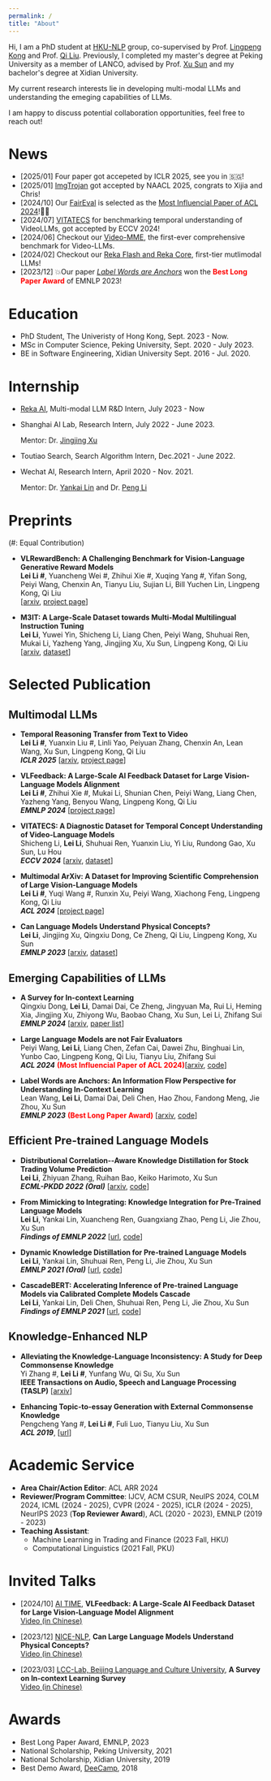 ```yaml
---
permalink: /
title: "About"
---
```


Hi, I am a PhD student at [HKU-NLP](https://hkunlp.github.io/) group, co-supervised by Prof. [Lingpeng Kong](https://ikekonglp.github.io/) and Prof. [Qi Liu](https://leuchine.github.io/). Previously, I completed my master's degree at Peking University as a member of LANCO, advised by Prof. [Xu Sun](https://xusun26.github.io/) and my bachelor's degree at Xidian University.

My current research interests lie in developing multi-modal LLMs and understanding the emeging capabilities of LLMs. 

I am happy to discuss potential collaboration opportunities, feel free to reach out! 

News
=====
* [2025/01] Four paper got accepeted by ICLR 2025, see you in 🇸🇬!
* [2025/01] [ImgTrojan](https://arxiv.org/abs/2403.02910) got accepted by NAACL 2025, congrats to Xijia and Chris!
* [2024/10] Our [FairEval](https://aclanthology.org/2024.acl-long.511/) is selected as the [Most Influencial Paper of ACL 2024](https://www.paperdigest.org/2024/09/most-influential-acl-papers-2024-09/)!👑👑
* [2024/07] [VITATECS](https://arxiv.org/abs/2311.17404) for benchmarking temporal understanding of VideoLLMs, got accepted by ECCV 2024!  
* [2024/06] Checkout our [Video-MME](https://video-mme.github.io/home_page.html), the first-ever comprehensive benchmark for Video-LLMs.
* [2024/02] Checkout our [Reka Flash and Reka Core](https://publications.reka.ai/reka-core-tech-report.pdf), first-tier mutlimodal LLMs!
* [2023/12] :boom:Our paper *[Label Words are Anchors](https://aclanthology.org/2023.emnlp-main.609/)* won the <span style="color:red">**Best Long Paper Award**</span> of EMNLP 2023! 



Education
=====
* PhD Student, The Univeristy of Hong Kong, Sept. 2023 - Now.
* MSc in Computer Science, Peking University, Sept. 2020 - July 2023.
* BE in Software Engineering, Xidian University Sept. 2016 - Jul. 2020.


Internship
======
* [Reka AI](https://reka.ai/), Multi-modal LLM R&D Intern, July 2023 - Now  
* Shanghai AI Lab, Research Intern, July 2022 - June 2023.

  Mentor: Dr. [Jingjing Xu](https://jingjingxu.com/)
* Toutiao Search, Search Algorithm Intern, Dec.2021 - June 2022. 
* Wechat AI, Research Intern, April 2020 - Nov. 2021. 

  Mentor: Dr. [Yankai Lin](https://linyankai.github.io/) and Dr. [Peng Li](https://www.lpeng.net/)


Preprints
======
(#: Equal Contribution)
* **VLRewardBench: A Challenging Benchmark for Vision-Language Generative Reward Models**  
**Lei Li #**, Yuancheng Wei #, Zhihui Xie #, Xuqing Yang #, Yifan Song, Peiyi Wang, Chenxin An, Tianyu Liu, Sujian Li, Bill Yuchen Lin, Lingpeng Kong, Qi Liu   
[[arxiv](https://arxiv.org/abs/2411.17451), [project page](https://vl-rewardbench.github.io/)]

* **M3IT: A Large-Scale Dataset towards Multi-Modal Multilingual Instruction Tuning**   
**Lei Li**, Yuwei Yin, Shicheng Li, Liang Chen, Peiyi Wang, Shuhuai Ren, Mukai Li, Yazheng Yang, Jingjing Xu, Xu Sun, Lingpeng Kong, Qi Liu   
[[arxiv](https://arxiv.org/pdf/2306.04387.pdf), [dataset](https://huggingface.co/datasets/MMInstruction/M3IT)]


Selected Publication
======

Multimodal LLMs 
------
* **Temporal Reasoning Transfer from Text to Video**   
**Lei Li #**, Yuanxin Liu #, Linli Yao, Peiyuan Zhang, Chenxin An, Lean Wang, Xu Sun, Lingpeng Kong, Qi Liu  
***ICLR 2025*** [[arxiv](https://arxiv.org/abs/2410.06166), [project page](https://video-t3.github.io/)]



* **VLFeedback: A Large-Scale AI Feedback Dataset for Large Vision-Language Models Alignment**    
**Lei Li #**, Zhihui Xie #, Mukai Li, Shunian Chen, Peiyi Wang, Liang Chen, Yazheng Yang, Benyou Wang, Lingpeng Kong, Qi Liu    
 ***EMNLP 2024*** [[project page](https://vlf-silkie.github.io/)]


* **VITATECS: A Diagnostic Dataset for Temporal Concept Understanding of Video-Language Models**   
  Shicheng Li, **Lei Li**, Shuhuai Ren, Yuanxin Liu, Yi Liu, Rundong Gao, Xu Sun, Lu Hou  
  ***ECCV 2024*** [[arxiv](https://arxiv.org/abs/2311.17404), [dataset](https://huggingface.co/datasets/lscpku/VITATECS)] 



* **Multimodal ArXiv: A Dataset for Improving Scientific Comprehension of Large Vision-Language Models**   
  **Lei Li #**, Yuqi Wang #, Runxin Xu, Peiyi Wang, Xiachong Feng, Lingpeng Kong, Qi Liu    
  ***ACL 2024*** [[project page](https://mm-arxiv.github.io/)]


* **Can Language Models Understand Physical Concepts?**  
  **Lei Li**, Jingjing Xu, Qingxiu Dong, Ce Zheng, Qi Liu, Lingpeng Kong, Xu Sun  
  ***EMNLP 2023*** [[arxiv](https://arxiv.org/pdf/2305.14057.pdf), [dataset](https://github.com/TobiasLee/VEC)]


Emerging Capabilities of LLMs
------


* **A Survey for In-context Learning**  
  Qingxiu Dong, **Lei Li**, Damai Dai, Ce Zheng, Jingyuan Ma, Rui Li, Heming Xia, Jingjing Xu, Zhiyong Wu, Baobao Chang, Xu Sun, Lei Li, Zhifang Sui   
  ***EMNLP 2024*** [[arxiv](https://arxiv.org/pdf/2301.00234.pdf), [paper list](https://github.com/dqxiu/ICL_PaperList)]


* **Large Language Models are not Fair Evaluators**  
  Peiyi Wang, **Lei Li**, Liang Chen, Zefan Cai, Dawei Zhu, Binghuai Lin, Yunbo Cao, Lingpeng Kong, Qi Liu, Tianyu Liu, Zhifang Sui   
  ***ACL 2024***  <span style="color:red">**(Most Influencial Paper of ACL 2024)**</span>[[arxiv](https://arxiv.org/abs/2305.17926), [code](https://github.com/i-Eval/FairEval)]


* **Label Words are Anchors: An Information Flow Perspective for Understanding In-Context Learning**  
  Lean Wang, **Lei Li**, Damai Dai, Deli Chen, Hao Zhou, Fandong Meng, Jie Zhou, Xu Sun  
  ***EMNLP 2023***  <span style="color:red">**(Best Long Paper Award)**</span> [[arxiv](https://arxiv.org/pdf/2305.14160.pdf), [code](https://github.com/lancopku/label-words-are-anchors)] 


Efficient Pre-trained Language Models
------


* **Distributional Correlation--Aware Knowledge Distillation for Stock Trading Volume Prediction**   
  **Lei Li**, Zhiyuan Zhang, Ruihan Bao, Keiko Harimoto, Xu Sun   
  ***ECML-PKDD 2022 (Oral)*** [[arxiv](https://arxiv.org/pdf/2208.07232.pdf), [code](https://github.com/lancopku/DCKD)] 

* **From Mimicking to Integrating: Knowledge Integration for Pre-Trained Language Models**   
  **Lei Li**, Yankai Lin, Xuancheng Ren, Guangxiang Zhao, Peng Li, Jie Zhou, Xu Sun  
  ***Findings of EMNLP 2022*** [[url](https://aclanthology.org/2022.findings-emnlp.477), [code](https://github.com/lancopku/MUKI)]


* **Dynamic Knowledge Distillation for Pre-trained Language Models**  
  **Lei Li**, Yankai Lin, Shuhuai Ren, Peng Li, Jie Zhou, Xu Sun  
  ***EMNLP 2021 (Oral)*** [[url](https://aclanthology.org/2021.emnlp-main.31/), [code](https://github.com/lancopku/DynamicKD)]


* **CascadeBERT: Accelerating Inference of Pre-trained Language Models via Calibrated Complete Models Cascade**  
  **Lei Li**, Yankai Lin, Deli Chen, Shuhuai Ren, Peng Li, Jie Zhou, Xu Sun  
  ***Findings of EMNLP 2021*** [[url](https://aclanthology.org/2021.findings-emnlp.43), [code](https://github.com/lancopku/cascadebert)]


Knowledge-Enhanced NLP
------


* **Alleviating the Knowledge-Language Inconsistency: A Study for Deep Commonsense Knowledge**  
  Yi Zhang #, **Lei Li #**, Yunfang Wu, Qi Su, Xu Sun  
  **IEEE Transactions on Audio, Speech and Language Processing (TASLP)** [[arxiv](https://arxiv.org/pdf/2105.13607.pdf)]

* **Enhancing Topic-to-essay Generation with External Commonsense Knowledge**  
  Pengcheng Yang #, **Lei Li #**, Fuli Luo, Tianyu Liu, Xu Sun  
  ***ACL 2019***, [[url](https://aclanthology.org/P19-1193/)] 



Academic Service
=====
- **Area Chair/Action Editor**: ACL ARR 2024 
- **Reviewer/Program Committee**: IJCV, ACM CSUR, NeuIPS 2024, COLM 2024, ICML (2024 - 2025), CVPR (2024 - 2025), ICLR (2024 - 2025), NeurIPS 2023 (**Top Reviewer Award**), ACL (2020 - 2023), EMNLP (2019 - 2023)
- **Teaching Assistant**: 
  - Machine Learning in Trading and Finance (2023 Fall, HKU)
  - Computational Linguistics (2021 Fall, PKU)


Invited Talks
=====
- [2024/10] [AI TIME](https://space.bilibili.com/503316308), **VLFeedback: A Large-Scale AI Feedback Dataset for Large Vision-Language Model Alignment**   
  [Video (in Chinese)](https://www.bilibili.com/video/BV1FDyBYbEw1)

- [2023/12] [NICE-NLP](https://nice-nlp.github.io/), **Can Large Language Models Understand Physical Concepts?**   
  [Video (in Chinese)](https://www.bilibili.com/video/BV1Mi4y1z7q2)

- [2023/03] [LCC-Lab, Beijing Language and Culture University](https://blcu-lcclab.cn/), **A Survey on In-context Learning Survey**  
  [Video (in Chinese)](https://www.bilibili.com/video/BV1aT411k7TF)


Awards
======
* Best Long Paper Award, EMNLP, 2023 
* National Scholarship, Peking University, 2021
* National Scholarship, Xidian University, 2019 
* Best Demo Award, [DeeCamp](https://deecamp.com/), 2018


